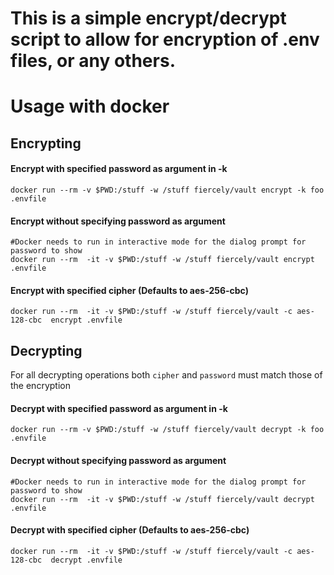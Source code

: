 # This is a simple encrypt/decrypt script to allow for encryption of .env files, or any others.

# Usage with docker

## Encrypting

#### Encrypt with specified password as argument in -k

    docker run --rm -v $PWD:/stuff -w /stuff fiercely/vault encrypt -k foo .envfile

#### Encrypt without specifying password as argument

    #Docker needs to run in interactive mode for the dialog prompt for password to show
    docker run --rm  -it -v $PWD:/stuff -w /stuff fiercely/vault encrypt .envfile

#### Encrypt with specified cipher (Defaults to aes-256-cbc)

    docker run --rm  -it -v $PWD:/stuff -w /stuff fiercely/vault -c aes-128-cbc  encrypt .envfile

## Decrypting

For all decrypting operations both `cipher` and `password` must match those of the encryption

#### Decrypt with specified password as argument in -k

    docker run --rm -v $PWD:/stuff -w /stuff fiercely/vault decrypt -k foo .envfile

#### Decrypt without specifying password as argument

    #Docker needs to run in interactive mode for the dialog prompt for password to show
    docker run --rm  -it -v $PWD:/stuff -w /stuff fiercely/vault decrypt .envfile

#### Decrypt with specified cipher (Defaults to aes-256-cbc)

    docker run --rm  -it -v $PWD:/stuff -w /stuff fiercely/vault -c aes-128-cbc  decrypt .envfile
